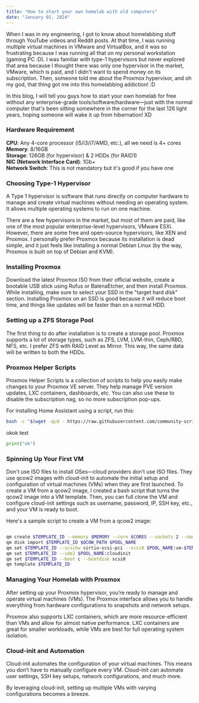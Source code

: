 ```yaml
---
title: "How to start your own homelab with old computers"
date: "January 01, 2024"
---
```


When I was in my engineering, I got to know about homelabbing stuff through YouTube videos and Reddit posts. At that time, I was running multiple virtual machines in VMware and VirtualBox, and it was so frustrating because I was running all that on my personal workstation (gaming PC :D). I was familiar with type-1 hypervisors but never explored that area because I thought there was only one hypervisor in the market, VMware, which is paid, and I didn't want to spend money on its subscription. Then, someone told me about the Proxmox hypervisor, and oh my god, that thing got me into this homelabbing addiction! :D

In this blog, I will tell you guys how to start your own homelab for free without any enterprise-grade tools/software/hardware—just with the normal computer that's been sitting somewhere in the corner for the last 126 light years, hoping someone will wake it up from hibernation! XD

### Hardware Requirement

**CPU**: Any 4-core processor (i5/i3/i7/AMD, etc.), all we need is 4+ cores  
**Memory**: 8/16GB  
**Storage**: 126GB (for hypervisor) & 2 HDDs (for RAID1)  
**NIC (Network Interface Card)**: 1Gb+  
**Network Switch**: This is not mandatory but it's good if you have one  

### Choosing Type-1 Hypervisor

A Type 1 hypervisor is software that runs directly on computer hardware to manage and create virtual machines without needing an operating system. It allows multiple operating systems to run on one machine.

There are a few hypervisors in the market, but most of them are paid, like one of the most popular enterprise-level hypervisors, VMware ESXi. However, there are some free and open-source hypervisors, like XEN and Proxmox. I personally prefer Proxmox because its installation is dead simple, and it just feels like installing a normal Debian Linux (by the way, Proxmox is built on top of Debian and KVM).

### Installing Proxmox

Download the latest Proxmox ISO from their official website, create a bootable USB stick using Rufus or BalenaEtcher, and then install Proxmox. While installing, make sure to select your SSD in the "target hard disk" section. Installing Proxmox on an SSD is good because it will reduce boot time, and things like updates will be faster than on a normal HDD.

### Setting up a ZFS Storage Pool

The first thing to do after installation is to create a storage pool. Proxmox supports a lot of storage types, such as ZFS, LVM, LVM-thin, Ceph/RBD, NFS, etc. I prefer ZFS with RAID Level as Mirror. This way, the same data will be written to both the HDDs.

### Proxmox Helper Scripts

Proxmox Helper Scripts is a collection of scripts to help you easily make changes to your Proxmox VE server. They help manage PVE version updates, LXC containers, dashboards, etc. You can also use these to disable the subscription nag, so no more subscription pop-ups.

For installing Home Assistant using a script, run this:

```bash
bash -c "$(wget -qLO - https://raw.githubusercontent.com/community-scripts/ProxmoxVE/a4a1821822f0f00fde56bc9b1ebe7204f5e01c08/install/homeassistant-core-install.sh)"
```

okok test

```python
print("ok")
```

### Spinning Up Your First VM

Don't use ISO files to install OSes—cloud providers don’t use ISO files. They use qcow2 images with cloud-init to automate the initial setup and configuration of virtual machines (VMs) when they are first launched. To create a VM from a qcow2 image, I created a bash script that turns the qcow2 image into a VM template. Then, you can full clone the VM and configure cloud-init settings such as username, password, IP, SSH key, etc., and your VM is ready to boot.

Here's a sample script to create a VM from a qcow2 image:

```bash

qm create $TEMPLATE_ID --memory $MEMORY --core $CORES --sockets 2 --name $TEMPLATE_NAME --net0 virtio,bridge=vmbr0
qm disk import $TEMPLATE_ID $QCOW_PATH $POOL_NAME
qm set $TEMPLATE_ID --scsihw virtio-scsi-pci --scsi0 $POOL_NAME:vm-$TEMPLATE_ID-disk-0
qm set $TEMPLATE_ID --ide2 $POOL_NAME:cloudinit
qm set $TEMPLATE_ID --boot c --bootdisk scsi0
qm template $TEMPLATE_ID

```

### Managing Your Homelab with Proxmox

After setting up your Proxmox hypervisor, you’re ready to manage and operate virtual machines (VMs). The Proxmox interface allows you to handle everything from hardware configurations to snapshots and network setups.

Proxmox also supports LXC containers, which are more resource-efficient than VMs and allow for almost native performance. LXC containers are great for smaller workloads, while VMs are best for full operating system isolation.


### Cloud-init and Automation

Cloud-init automates the configuration of your virtual machines. This means you don’t have to manually configure every VM. Cloud-init can automate user settings, SSH key setups, network configurations, and much more.

By leveraging cloud-init, setting up multiple VMs with varying configurations becomes a breeze.